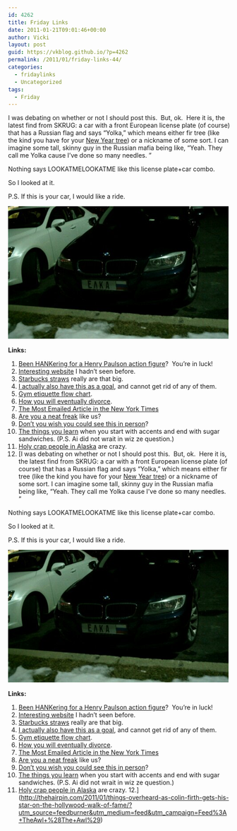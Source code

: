 ```yaml
---
id: 4262
title: Friday Links
date: 2011-01-21T09:01:46+00:00
author: Vicki
layout: post
guid: https://vkblog.github.io/?p=4262
permalink: /2011/01/friday-links-44/
categories:
  - fridaylinks
  - Uncategorized
tags:
  - Friday
---
```

I was debating on whether or not I should post this.  But, ok.  Here it is, the latest find from SKRUG: a car with a front European license plate (of course) that has a Russian flag and says &#8220;Yolka,&#8221; which means either fir tree (like the kind you have for your [New Year tree](https://vkblog.github.io/2010/12/20/russian-new-year-crib-notes/)) or a nickname of some sort. I can imagine some tall, skinny guy in the Russian mafia being like, &#8220;Yeah. They call me Yolka cause I&#8217;ve done so many needles. &#8221;

Nothing says LOOKATMELOOKATME like this license plate+car combo.

So I looked at it.

P.S. If this is your car, I would like a ride.

[<img class="aligncenter size-full wp-image-4260" title="wpid-IMAG0572.jpg" src="https://raw.githubusercontent.com/vkblog/vkblog.github.io/master/public/img/2011/01/wpid-IMAG0572.jpg" alt="" width="500" height="300" />](https://raw.githubusercontent.com/vkblog/vkblog.github.io/master/public/img/2011/01/wpid-IMAG0572.jpg)

**Links:**

  1. [Been HANKering for a Henry Paulson action figure](http://www.thatsmyface.com/index.php?page=shop.product_details&product_id=71&flypage=flypage.ilvm_grey.tpl&pop=0&option=com_virtuemart&Itemid=33&vmcchk=1&Itemid=33)?  You&#8217;re in luck!
  2. [Interesting website](http://goodmenproject.com/) I hadn&#8217;t seen before.
  3. [Starbucks straws](http://www.fastcompany.com/files/feature-68-China-2.jpg) really are that big.
  4. [I actually also have this as a goal](http://www.tabletmag.com/arts-and-culture/56009/paper-plans/), and cannot get rid of any of them.
  5. [Gym etiquette flow chart](http://www.slate.com/id/2281368/?from=rss).
  6. [How you will eventually divorce](http://www.dailymail.co.uk/femail/article-1348308/Couples-argue-312-year-likely-8pm-10-minutes.html?ITO=1490).
  7. [The Most Emailed Article in the New York Times](http://www.theawl.com/2011/01/the-most-emailed-new-york-times-article-ever?utm_source=feedburner&utm_medium=feed&utm_campaign=Feed%3A+TheAwl+%28The+Awl%29)
  8. [Are you a neat freak](http://www.rimarama.com/2011/01/did-you-make-your-bed-this-morning.html) like us?
  9. [Don&#8217;t you wish you could see this in person](http://design-milk.com/folly-by-beth-katleman/?utm_source=feedburner&utm_campaign=Feed%3A+design-milk+%28Design+Milk%29)?
 10. [The things you learn](http://www.askamanager.org/2011/01/coworkers-cant-see-past-my-russian-accent.html) when you start with accents and end with sugar sandwiches. (P.S. Ai did not wrait in wiz ze question.)
 11. [Holy crap people in Alaska](http://www.treppenwitz.com/2011/01/not-feeling-much-much-of-a-pioneer-anymore.html) are crazy.
 12. [I was debating on whether or not I should post this.  But, ok.  Here it is, the latest find from SKRUG: a car with a front European license plate (of course) that has a Russian flag and says &#8220;Yolka,&#8221; which means either fir tree (like the kind you have for your [New Year tree](https://vkblog.github.io/2010/12/20/russian-new-year-crib-notes/)) or a nickname of some sort. I can imagine some tall, skinny guy in the Russian mafia being like, &#8220;Yeah. They call me Yolka cause I&#8217;ve done so many needles. &#8221;

Nothing says LOOKATMELOOKATME like this license plate+car combo.

So I looked at it.

P.S. If this is your car, I would like a ride.

[<img class="aligncenter size-full wp-image-4260" title="wpid-IMAG0572.jpg" src="https://raw.githubusercontent.com/vkblog/vkblog.github.io/master/public/img/2011/01/wpid-IMAG0572.jpg" alt="" width="500" height="300" />](https://raw.githubusercontent.com/vkblog/vkblog.github.io/master/public/img/2011/01/wpid-IMAG0572.jpg)

**Links:**

  1. [Been HANKering for a Henry Paulson action figure](http://www.thatsmyface.com/index.php?page=shop.product_details&product_id=71&flypage=flypage.ilvm_grey.tpl&pop=0&option=com_virtuemart&Itemid=33&vmcchk=1&Itemid=33)?  You&#8217;re in luck!
  2. [Interesting website](http://goodmenproject.com/) I hadn&#8217;t seen before.
  3. [Starbucks straws](http://www.fastcompany.com/files/feature-68-China-2.jpg) really are that big.
  4. [I actually also have this as a goal](http://www.tabletmag.com/arts-and-culture/56009/paper-plans/), and cannot get rid of any of them.
  5. [Gym etiquette flow chart](http://www.slate.com/id/2281368/?from=rss).
  6. [How you will eventually divorce](http://www.dailymail.co.uk/femail/article-1348308/Couples-argue-312-year-likely-8pm-10-minutes.html?ITO=1490).
  7. [The Most Emailed Article in the New York Times](http://www.theawl.com/2011/01/the-most-emailed-new-york-times-article-ever?utm_source=feedburner&utm_medium=feed&utm_campaign=Feed%3A+TheAwl+%28The+Awl%29)
  8. [Are you a neat freak](http://www.rimarama.com/2011/01/did-you-make-your-bed-this-morning.html) like us?
  9. [Don&#8217;t you wish you could see this in person](http://design-milk.com/folly-by-beth-katleman/?utm_source=feedburner&utm_campaign=Feed%3A+design-milk+%28Design+Milk%29)?
 10. [The things you learn](http://www.askamanager.org/2011/01/coworkers-cant-see-past-my-russian-accent.html) when you start with accents and end with sugar sandwiches. (P.S. Ai did not wrait in wiz ze question.)
 11. [Holy crap people in Alaska](http://www.treppenwitz.com/2011/01/not-feeling-much-much-of-a-pioneer-anymore.html) are crazy.
 12.](http://thehairpin.com/2011/01/things-overheard-as-colin-firth-gets-his-star-on-the-hollywood-walk-of-fame/?utm_source=feedburner&utm_medium=feed&utm_campaign=Feed%3A+TheAwl+%28The+Awl%29)